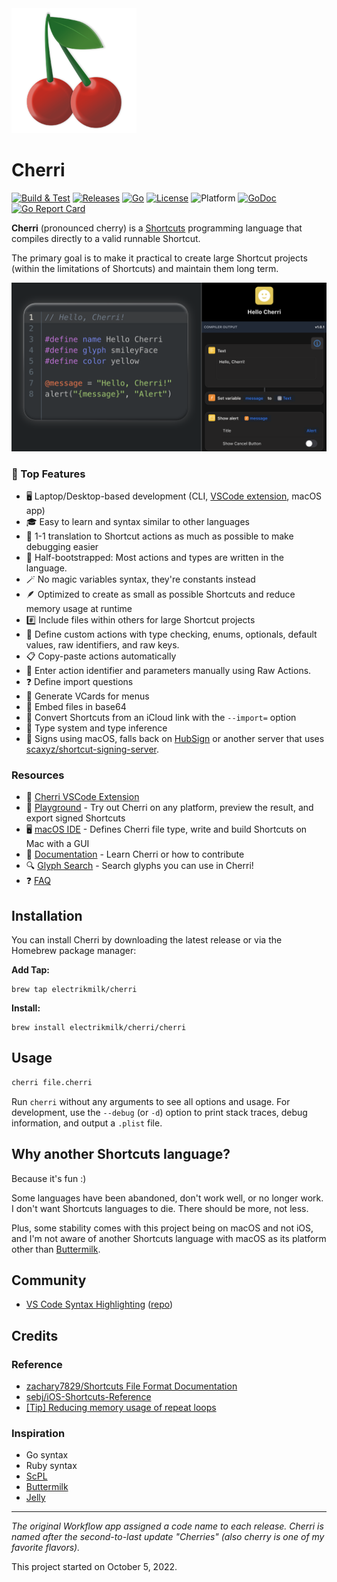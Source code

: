 <img src="https://github.com/electrikmilk/cherri/blob/main/assets/cherri_icon.png" width="200"/>

# Cherri

[![Build & Test](https://github.com/electrikmilk/cherri/actions/workflows/go.yml/badge.svg)](https://github.com/electrikmilk/cherri/actions/workflows/go.yml)
[![Releases](https://img.shields.io/github/v/release/electrikmilk/cherri?include_prereleases)](https://github.com/electrikmilk/cherri/releases)
[![Go](https://img.shields.io/github/go-mod/go-version/electrikmilk/cherri)](https://github.com/electrikmilk/cherri/blob/main/go.mod)
[![License](https://img.shields.io/github/license/electrikmilk/cherri)](https://github.com/electrikmilk/cherri/blob/main/LICENSE)
![Platform](https://img.shields.io/badge/platform-macOS-red)
[![GoDoc](https://godoc.org/github.com/golang/gddo?status.svg)](https://pkg.go.dev/github.com/electrikmilk/cherri?tab=doc)
[![Go Report Card](https://goreportcard.com/badge/github.com/electrikmilk/cherri)](https://goreportcard.com/report/github.com/electrikmilk/cherri)

**Cherri** (pronounced cherry) is a [Shortcuts](https://apps.apple.com/us/app/shortcuts/id1462947752) programming language that compiles directly to a valid runnable Shortcut.

The primary goal is to make it practical to create large Shortcut projects (within the limitations of Shortcuts) and maintain them long term.

[![Hello World Example](https://github.com/electrikmilk/cherri/blob/main/assets/hello_world.png)](https://playground.cherrilang.org)

### 🌟 Top Features

- 🖥️ Laptop/Desktop-based development (CLI, [VSCode extension](https://marketplace.visualstudio.com/items?itemName=electrikmilk.cherri-vscode-extension), macOS app)
- 🎓 Easy to learn and syntax similar to other languages
- 🐞 1-1 translation to Shortcut actions as much as possible to make debugging easier
- 🥾 Half-bootstrapped: Most actions and types are written in the language.
- 🪄 No magic variables syntax, they're constants instead
- 🪶 Optimized to create as small as possible Shortcuts and reduce memory usage at runtime
- #️⃣ Include files within others for large Shortcut projects
- 🔧 Define custom actions with type checking, enums, optionals, default values, raw identifiers, and raw keys.
- 📋 Copy-paste actions automatically
- 🥩 Enter action identifier and parameters manually using Raw Actions.
- ❓ Define import questions
- 📇 Generate VCards for menus
- 📄 Embed files in base64
- 🔀 Convert Shortcuts from an iCloud link with the `--import=` option
- 🔢 Type system and type inference
- 🔏 Signs using macOS, falls back on [HubSign](https://routinehub.co/membership) or another server that uses [scaxyz/shortcut-signing-server](https://github.com/scaxyz/shortcut-signing-server).

### Resources

- 🍒 [Cherri VSCode Extension](https://marketplace.visualstudio.com/items?itemName=electrikmilk.cherri-vscode-extension)
- 🛝 [Playground](https://playground.cherrilang.org/) - Try out Cherri on any platform, preview the result, and export signed Shortcuts
- 🖥️ [macOS IDE](https://github.com/electrikmilk/cherri-macos-app) - Defines Cherri file type, write and build Shortcuts on Mac with a GUI
- 📄 [Documentation](https://cherrilang.org/language/) - Learn Cherri or how to contribute
- 🔍 [Glyph Search](https://glyphs.cherrilang.org/) - Search glyphs you can use in Cherri!
- ❓ [FAQ](https://cherrilang.org/faq)

## Installation

You can install Cherri by downloading the latest release or via the Homebrew package manager:

**Add Tap:**

```console
brew tap electrikmilk/cherri
```

**Install:**

```console
brew install electrikmilk/cherri/cherri
```

## Usage

```bash
cherri file.cherri
```

Run `cherri` without any arguments to see all options and usage. For development, use the `--debug` (or `-d`) option to print
stack traces, debug information, and output a `.plist` file.

## Why another Shortcuts language?

Because it's fun :)

Some languages have been abandoned, don't work well, or no longer work. I don't want Shortcuts languages to die.
There should be more, not less.

Plus, some stability comes with this project being on macOS and not iOS, and I'm not aware of another Shortcuts language with macOS as its platform other than [Buttermilk](https://github.com/zachary7829/Buttermilk).

## Community

- [VS Code Syntax Highlighting](https://marketplace.visualstudio.com/items?itemName=electrikmilk.cherri-vscode-extension) ([repo](https://github.com/electrikmilk/cherri-vscode))

## Credits

### Reference

- [zachary7829/Shortcuts File Format Documentation](https://zachary7829.github.io/blog/shortcuts/fileformat)
- [sebj/iOS-Shortcuts-Reference](https://github.com/sebj/iOS-Shortcuts-Reference)
- [[Tip] Reducing memory usage of repeat loops](https://www.reddit.com/r/shortcuts/comments/taceg7/tip_reducing_memory_usage_of_repeat_loops/)

### Inspiration

- Go syntax
- Ruby syntax
- [ScPL](https://github.com/pfgithub/scpl)
- [Buttermilk](https://github.com/zachary7829/Buttermilk)
- [Jelly](https://jellycuts.com)

---

_The original Workflow app assigned a code name to each release. Cherri is named after the second-to-last
update "Cherries" (also cherry is one of my favorite flavors)._

This project started on October 5, 2022.

